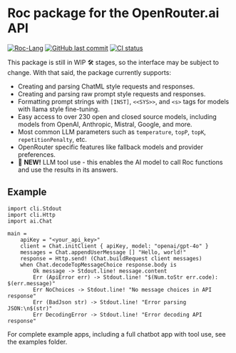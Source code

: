 # Roc package for the OpenRouter.ai API

[![Roc-Lang][roc_badge]][roc_link]
[![GitHub last commit][last_commit_badge]][last_commit_link]
[![CI status][ci_status_badge]][ci_status_link]

This package is still in WIP 🛠️ stages, so the interface may be subject to change. With that said, the package currently supports:

- Creating and parsing ChatML style requests and responses.
- Creating and parsing raw prompt style requests and responses.
- Formatting prompt strings with `[INST]`, `<<SYS>>`, and `<s>` tags for models with llama style fine-tuning.
- Easy access to over 230 open and closed source models, including models from OpenAI, Anthropic, Mistral, Google, and more.
- Most common LLM parameters such as `temperature`, `topP`, `topK`, `repetitionPenalty`, etc.
- OpenRouter specific features like fallback models and provider preferences.
- 🚀 __NEW!__ LLM tool use - this enables the AI model to call Roc functions and use the results in its answers. 


## Example
```roc
import cli.Stdout
import cli.Http
import ai.Chat

main =
    apiKey = "<your_api_key>"
    client = Chat.initClient { apiKey, model: "openai/gpt-4o" }
    messages = Chat.appendUserMessage [] "Hello, world!"
    response = Http.send! (Chat.buildRequest client messages)
    when Chat.decodeTopMessageChoice response.body is
        Ok message -> Stdout.line! message.content
        Err (ApiError err) -> Stdout.line! "$(Num.toStr err.code): $(err.message)"
        Err NoChoices -> Stdout.line! "No message choices in API response"
        Err (BadJson str) -> Stdout.line! "Error parsing JSON:\n$(str)"
        Err DecodingError -> Stdout.line! "Error decoding API response"
```

For complete example apps, including a full chatbot app with tool use, see the examples folder.

[roc_badge]: https://img.shields.io/endpoint?url=https%3A%2F%2Fpastebin.com%2Fraw%2FcFzuCCd7
[roc_link]: https://github.com/roc-lang/roc
[ci_status_badge]: https://img.shields.io/github/actions/workflow/status/imclerran/roc-openrouter/ci.yaml?logo=github&logoColor=lightgrey
[ci_status_link]: https://github.com/imclerran/roc-openrouter/actions/workflows/ci.yaml
[last_commit_badge]: https://img.shields.io/github/last-commit/imclerran/roc-openrouter?logo=git&logoColor=lightgrey
[last_commit_link]: https://github.com/imclerran/roc-openrouter/commits/main/
